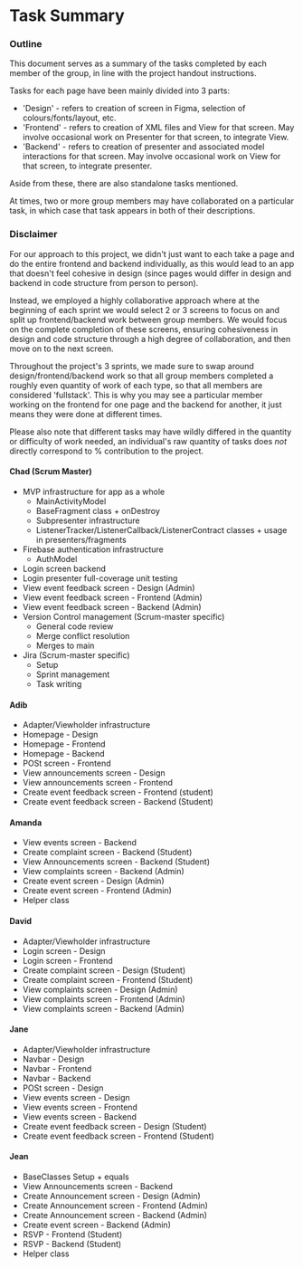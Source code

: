 # Task Summary

### Outline

This document serves as a summary of the tasks completed by each member of the group, in line with the project handout instructions.

Tasks for each page have been mainly divided into 3 parts:

-   'Design' - refers to creation of screen in Figma, selection of colours/fonts/layout, etc.
-   'Frontend' - refers to creation of XML files and View for that screen. May involve occasional work on Presenter for that screen, to integrate View.
-   'Backend' - refers to creation of presenter and associated model interactions for that screen. May involve occasional work on View for that screen, to integrate presenter.

Aside from these, there are also standalone tasks mentioned.

At times, two or more group members may have collaborated on a particular task, in which case that task appears in both of their descriptions.

### Disclaimer

For our approach to this project, we didn't just want to each take a page and do the entire frontend and backend individually, as this would lead to an app that doesn't feel cohesive in design (since pages would differ in design and backend in code structure from person to person).

Instead, we employed a highly collaborative approach where at the beginning of each sprint we would select 2 or 3 screens to focus on and split up frontend/backend work between group members. We would focus on the complete completion of these screens, ensuring cohesiveness in design and code structure through a high degree of collaboration, and then move on to the next screen.

Throughout the project's 3 sprints, we made sure to swap around design/frontend/backend work so that all group members completed a roughly even quantity of work of each type, so that all members are considered 'fullstack'. This is why you may see a particular member working on the frontend for one page and the backend for another, it just means they were done at different times.

Please also note that different tasks may have wildly differed in the quantity or difficulty of work needed, an individual's raw quantity of tasks does _not_ directly correspond to % contribution to the project.

#### Chad (Scrum Master)

-   MVP infrastructure for app as a whole
    -   MainActivityModel
    -   BaseFragment class + onDestroy
    -   Subpresenter infrastructure
    -   ListenerTracker/ListenerCallback/ListenerContract classes + usage in presenters/fragments
-   Firebase authentication infrastructure
    -   AuthModel
-   Login screen backend
-   Login presenter full-coverage unit testing
-   View event feedback screen - Design (Admin)
-   View event feedback screen - Frontend (Admin)
-   View event feedback screen - Backend (Admin)
-   Version Control management (Scrum-master specific)
    -   General code review
    -   Merge conflict resolution
    -   Merges to main
-   Jira (Scrum-master specific)
    -   Setup
    -   Sprint management
    -   Task writing

#### Adib

-   Adapter/Viewholder infrastructure
-   Homepage - Design
-   Homepage - Frontend
-   Homepage - Backend
-   POSt screen - Frontend
-   View announcements screen - Design
-   View announcements screen - Frontend
-   Create event feedback screen - Frontend (student)
-   Create event feedback screen - Backend (Student)

#### Amanda

-   View events screen - Backend
-   Create complaint screen - Backend (Student)
-   View Announcements screen - Backend (Student)
-   View complaints screen - Backend (Admin)
-   Create event screen - Design (Admin)
-   Create event screen - Frontend (Admin)
-   Helper class

#### David

-   Adapter/Viewholder infrastructure
-   Login screen - Design
-   Login screen - Frontend
-   Create complaint screen - Design (Student)
-   Create complaint screen - Frontend (Student)
-   View complaints screen - Design (Admin)
-   View complaints screen - Frontend (Admin)
-   View complaints screen - Backend (Admin)

#### Jane

-   Adapter/Viewholder infrastructure
-   Navbar - Design
-   Navbar - Frontend
-   Navbar - Backend
-   POSt screen - Design
-   View events screen - Design
-   View events screen - Frontend
-   View events screen - Backend
-   Create event feedback screen - Design (Student)
-   Create event feedback screen - Frontend (Student)

#### Jean

-   BaseClasses Setup + equals
-   View Announcements screen - Backend
-   Create Announcement screen - Design (Admin)
-   Create Announcement screen - Frontend (Admin)
-   Create Announcement screen - Backend (Admin)
-   Create event screen - Backend (Admin)
-   RSVP - Frontend (Student)
-   RSVP - Backend (Student)
-   Helper class
